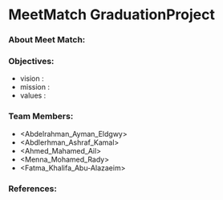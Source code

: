 # MeetMatch GraduationProject

### About Meet Match:

### Objectives:
- vision :
- mission :
- values :

### Team Members:
- <Abdelrahman_Ayman_Eldgwy>
- <Abdlerhman_Ashraf_Kamal>
- <Ahmed_Mahamed_Ail>
- <Menna_Mohamed_Rady>
- <Fatma_Khalifa_Abu-Alazaeim>

### References: